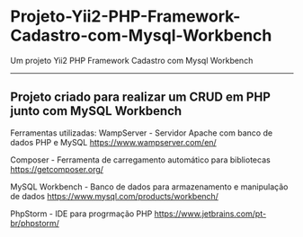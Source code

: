 # Projeto-Yii2-PHP-Framework-Cadastro-com-Mysql-Workbench
Um projeto Yii2 PHP Framework Cadastro com Mysql Workbench

-----------------------------------------------------------
Projeto criado para realizar um CRUD em PHP junto com MySQL Workbench
-----------------------------------------------------------

Ferramentas utilizadas:
WampServer - Servidor Apache com banco de dados PHP e MySQL
https://www.wampserver.com/en/

Composer - Ferramenta de carregamento automático para bibliotecas
https://getcomposer.org/

MySQL Workbench - Banco de dados para armazenamento e manipulação de dados
https://www.mysql.com/products/workbench/

PhpStorm - IDE para progrmação PHP
https://www.jetbrains.com/pt-br/phpstorm/
